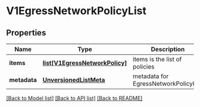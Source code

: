 # V1EgressNetworkPolicyList

## Properties
Name | Type | Description | Notes
------------ | ------------- | ------------- | -------------
**items** | [**list[V1EgressNetworkPolicy]**](V1EgressNetworkPolicy.md) | items is the list of policies | 
**metadata** | [**UnversionedListMeta**](UnversionedListMeta.md) | metadata for EgressNetworkPolicyList | [optional] 

[[Back to Model list]](../README.md#documentation-for-models) [[Back to API list]](../README.md#documentation-for-api-endpoints) [[Back to README]](../README.md)


